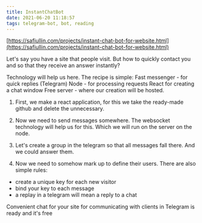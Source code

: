 ```yaml
---
title: InstantChatBot
date: 2021-06-20 11:18:57
tags: telegram-bot, bot, reading
---
```


[https://safiullin.com/projects/instant-chat-bot-for-website.html](https://safiullin.com/projects/instant-chat-bot-for-website.html)

Let's say you have a site that people visit. But how to quickly contact you and so that they receive an answer instantly?

Technology will help us here.
The recipe is simple:
Fast messenger - for quick replies (Telegram)
Node - for processing requests
React for creating a chat window
Free server - where our creation will be hosted.

1. First, we make a react application, for this we take the ready-made github and delete the unnecessary.
 
2. Now we need to send messages somewhere.
   The websocket technology will help us for this.
   Which we will run on the server on the node.

3. Let's create a group in the telegram so that all messages fall there. And we could answer them.

4. Now we need to somehow mark up to define their users. There are also simple rules:
 - create a unique key for each new visitor
 - bind your key to each message
 - a replay in a telegram will mean a reply to a chat

Convenient chat for your site for communicating with clients in Telegram is ready and it's free

